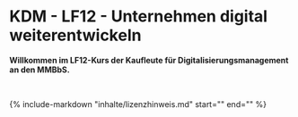 # KDM - LF12 - Unternehmen digital weiterentwickeln

**Willkommen im LF12-Kurs der Kaufleute für Digitalisierungsmanagement an den MMBbS.**

<br>

{%
   include-markdown "inhalte/lizenzhinweis.md"
   start="<!--intro-start-->"
   end="<!--intro-ende-->"
%}